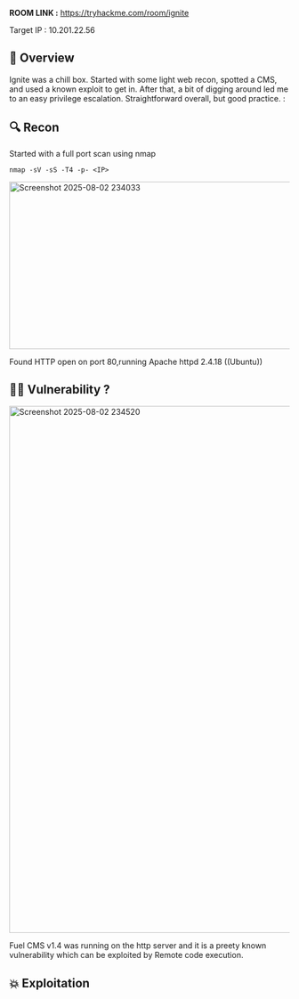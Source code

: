 **ROOM LINK :** https://tryhackme.com/room/ignite 


Target IP : 10.201.22.56

## 🧠 Overview

Ignite was a chill box. Started with some light web recon, spotted a CMS, and used a known exploit to get in. After that, a bit of digging around led me to an easy privilege escalation. Straightforward overall, but good practice. :


## 🔍 Recon

Started with a full port scan using nmap 

```
nmap -sV -sS -T4 -p- <IP>
```

<img width="1286" height="301" alt="Screenshot 2025-08-02 234033" src="https://github.com/user-attachments/assets/6904ebbd-b292-41e2-aa92-67ab56abcb3f" />

Found HTTP open on port 80,running Apache httpd 2.4.18 ((Ubuntu))


## 🕵️‍♂️ Vulnerability ?

<img width="1699" height="947" alt="Screenshot 2025-08-02 234520" src="https://github.com/user-attachments/assets/b5ae5837-32f0-484a-813e-6fcda8236c1d" />

Fuel CMS v1.4 was running on the http server and it is a preety known vulnerability which can be exploited by Remote code execution.


## 💥 Exploitation




